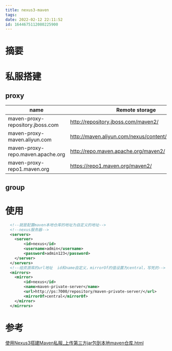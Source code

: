 ```yaml
---
title: nexus3-maven
tags: 
date: 2022-02-12 22:11:52
id: 1644675112080225900
---
```

# 摘要

# 私服搭建

## proxy

| name                              | Remote storage                                       |
| --------------------------------- | ---------------------------------------------------- |
| maven-proxy-repository.jboss.com  | http://repository.jboss.com/maven2/                  |
| maven-proxy-maven.aliyun.com      | http://maven.aliyun.com/nexus/content/groups/public/ |
| maven-proxy-repo.maven.apache.org | http://repo.maven.apache.org/maven2/                 |
| maven-proxy-repo1.maven.org       | https://repo1.maven.org/maven2/                      |

## group

# 使用

```xml
  <!--就是配置maven本地仓库的地址为自定义的地址-->
  <!--nexus服务器-->
  <servers>  
    <server>  
        <id>nexus</id>  
        <username>admin</username>  
        <password>admin123</password>  
    </server>   
  </servers>  
  <!--组资源库的url地址  id和name自定义，mirrorOf的值设置为central，写死的-->  
  <mirrors>     
    <mirror>  
        <id>nexus</id>  
        <name>maven-private-server</name>  
        <url>http://ps:7000/repository/maven-private-server/</url>  
        <mirrorOf>central</mirrorOf>  
    </mirror>     
  </mirrors>  
```



# 参考 

 [使用Nexus3搭建Maven私服_上传第三方jar包到本地maven仓库.html](assets\references\使用Nexus3搭建Maven私服_上传第三方jar包到本地maven仓库.html) 
